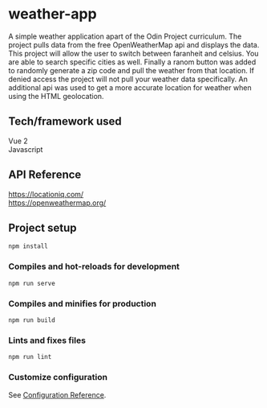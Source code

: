 # weather-app
A simple weather application apart of the Odin Project curriculum. 
The project pulls data from the free OpenWeatherMap api and displays the data.
This project will allow the user to switch between faranheit and celsius. You are able to search specific cities as well.
Finally a ranom button was added to randomly generate a zip code and pull the weather from that location.
If denied access the project will not pull your weather data specifically.
An additional api was used to get a more accurate location for weather when using the HTML
geolocation.


## Tech/framework used
Vue 2  
Javascript


## API Reference
https://locationiq.com/  
https://openweathermap.org/

## Project setup
```
npm install
```

### Compiles and hot-reloads for development
```
npm run serve
```

### Compiles and minifies for production
```
npm run build
```

### Lints and fixes files
```
npm run lint
```

### Customize configuration
See [Configuration Reference](https://cli.vuejs.org/config/).
